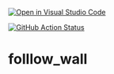 [![Open in Visual Studio Code](https://classroom.github.com/assets/open-in-vscode-f059dc9a6f8d3a56e377f745f24479a46679e63a5d9fe6f495e02850cd0d8118.svg)](https://classroom.github.com/online_ide?assignment_repo_id=6883151&assignment_repo_type=AssignmentRepo)

[![GitHub Action
Status](https://github.com/Docencia-fmrico/follow-wall-k-bots/workflows/main/badge.svg)](https://github.com/Docencia-fmrico/follow-wall-k-bots)


# folllow_wall